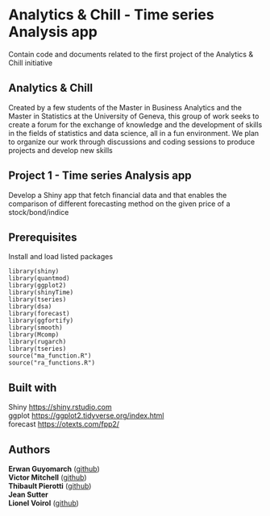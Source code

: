 # Analytics & Chill - Time series Analysis app
Contain code and documents related to the first project of the Analytics &amp; Chill initiative

## Analytics & Chill
Created by a few students of the Master in Business Analytics and the Master in Statistics at the University of Geneva, this group of work seeks to create a forum for the exchange of knowledge and the development of skills in the fields of statistics and data science, all in a fun environment.  We plan to organize our work through discussions and coding sessions to produce projects and develop new skills


## Project 1 - Time series Analysis app
Develop a Shiny app that fetch financial data and that enables the comparison of different forecasting method on the given price of a stock/bond/indice

## Prerequisites
Install and load listed packages

```
library(shiny)
library(quantmod)
library(ggplot2)
library(shinyTime)
library(tseries)
library(dsa)
library(forecast)
library(ggfortify)
library(smooth)
library(Mcomp)
library(rugarch)
library(tseries)
source("ma_function.R")
source("ra_functions.R")
```

## Built with
Shiny https://shiny.rstudio.com  
ggplot https://ggplot2.tidyverse.org/index.html  
forecast https://otexts.com/fpp2/  

## Authors
**Erwan Guyomarch**  ([github](https://github.com/misurida))  
**Victor Mitchell**  ([github](https://github.com/V-Mitch))    
**Thibault Pierotti**  ([github](https://github.com/thibpiero))    
**Jean Sutter**     
**Lionel Voirol**  ([github](https://github.com/lionelvoirol))
